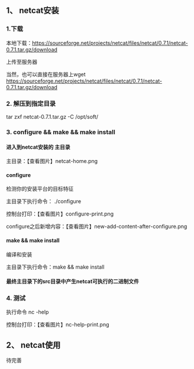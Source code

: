 ## 1、  netcat安装
### 1.下载
本地下载：https://sourceforge.net/projects/netcat/files/netcat/0.7.1/netcat-0.7.1.tar.gz/download

上传至服务器

当然，也可以直接在服务器上wget https://sourceforge.net/projects/netcat/files/netcat/0.7.1/netcat-0.7.1.tar.gz/download

### 2. 解压到指定目录

tar zxf netcat-0.7.1.tar.gz -C /opt/soft/

### 3. configure && make && make install

#### 进入到netcat安装的 **主目录**

主目录：【查看图片】netcat-home.png


####  **configure**
 
检测你的安装平台的目标特征

主目录下执行命令： ./configure

控制台打印：【查看图片】configure-print.png

configure之后新增内容：【查看图片】new-add-content-after-configure.png

####  **make && make install**
 
编译和安装

主目录下执行命令：make && make install

#### **最终主目录下的src目录中产生netcat可执行的二进制文件**

### 4. 测试

执行命令 nc -help

控制台打印：【查看图片】nc-help-print.png

## 2、  netcat使用

待完善
